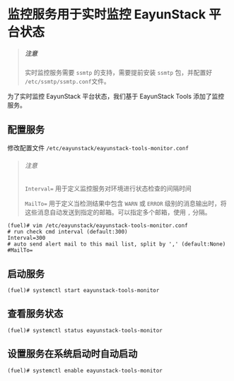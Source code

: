 # 监控服务用于实时监控 EayunStack 平台状态

> ##### 注意
>
> 实时监控服务需要 ```ssmtp``` 的支持，需要提前安装 ```ssmtp``` 包，并配置好 ```/etc/ssmtp/ssmtp.conf```文件。

为了实时监控 EayunStack 平台状态，我们基于 EayunStack Tools 添加了监控服务。

## 配置服务

修改配置文件 ```/etc/eayunstack/eayunstack-tools-monitor.conf```

> ###### 注意
>
> ```Interval=``` 用于定义监控服务对环境进行状态检查的间隔时间
>
> ```MailTo=``` 用于定义当检测结果中包含 ```WARN``` 或 ```ERROR``` 级别的消息输出时，将这些消息自动发送到指定的邮箱。可以指定多个邮箱，使用 ```,``` 分隔。

```
(fuel)# vim /etc/eayunstack/eayunstack-tools-monitor.conf
# run check cmd interval (default:300)
Interval=300
# auto send alert mail to this mail list, split by ',' (default:None)
#MailTo=
```

## 启动服务

```
(fuel)# systemctl start eayunstack-tools-monitor
```

## 查看服务状态

```
(fuel)# systemctl status eayunstack-tools-monitor
```

## 设置服务在系统启动时自动启动

```
(fuel)# systemctl enable eayunstack-tools-monitor
```
